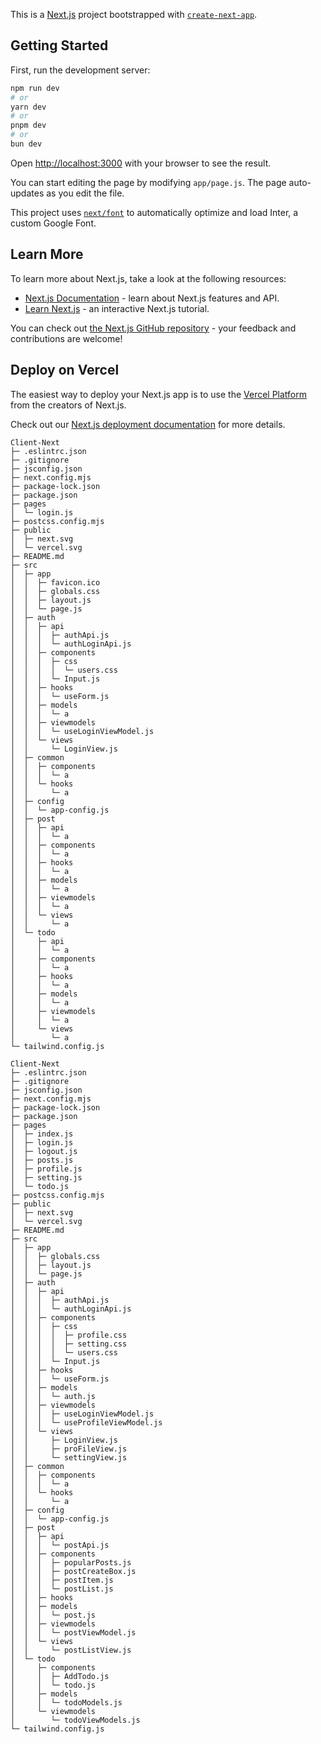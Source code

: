 This is a [Next.js](https://nextjs.org/) project bootstrapped with [`create-next-app`](https://github.com/vercel/next.js/tree/canary/packages/create-next-app).

## Getting Started

First, run the development server:

```bash
npm run dev
# or
yarn dev
# or
pnpm dev
# or
bun dev
```

Open [http://localhost:3000](http://localhost:3000) with your browser to see the result.

You can start editing the page by modifying `app/page.js`. The page auto-updates as you edit the file.

This project uses [`next/font`](https://nextjs.org/docs/basic-features/font-optimization) to automatically optimize and load Inter, a custom Google Font.

## Learn More

To learn more about Next.js, take a look at the following resources:

- [Next.js Documentation](https://nextjs.org/docs) - learn about Next.js features and API.
- [Learn Next.js](https://nextjs.org/learn) - an interactive Next.js tutorial.

You can check out [the Next.js GitHub repository](https://github.com/vercel/next.js/) - your feedback and contributions are welcome!

## Deploy on Vercel

The easiest way to deploy your Next.js app is to use the [Vercel Platform](https://vercel.com/new?utm_medium=default-template&filter=next.js&utm_source=create-next-app&utm_campaign=create-next-app-readme) from the creators of Next.js.

Check out our [Next.js deployment documentation](https://nextjs.org/docs/deployment) for more details.


```
Client-Next
├─ .eslintrc.json
├─ .gitignore
├─ jsconfig.json
├─ next.config.mjs
├─ package-lock.json
├─ package.json
├─ pages
│  └─ login.js
├─ postcss.config.mjs
├─ public
│  ├─ next.svg
│  └─ vercel.svg
├─ README.md
├─ src
│  ├─ app
│  │  ├─ favicon.ico
│  │  ├─ globals.css
│  │  ├─ layout.js
│  │  └─ page.js
│  ├─ auth
│  │  ├─ api
│  │  │  ├─ authApi.js
│  │  │  └─ authLoginApi.js
│  │  ├─ components
│  │  │  ├─ css
│  │  │  │  └─ users.css
│  │  │  └─ Input.js
│  │  ├─ hooks
│  │  │  └─ useForm.js
│  │  ├─ models
│  │  │  └─ a
│  │  ├─ viewmodels
│  │  │  └─ useLoginViewModel.js
│  │  └─ views
│  │     └─ LoginView.js
│  ├─ common
│  │  ├─ components
│  │  │  └─ a
│  │  └─ hooks
│  │     └─ a
│  ├─ config
│  │  └─ app-config.js
│  ├─ post
│  │  ├─ api
│  │  │  └─ a
│  │  ├─ components
│  │  │  └─ a
│  │  ├─ hooks
│  │  │  └─ a
│  │  ├─ models
│  │  │  └─ a
│  │  ├─ viewmodels
│  │  │  └─ a
│  │  └─ views
│  │     └─ a
│  └─ todo
│     ├─ api
│     │  └─ a
│     ├─ components
│     │  └─ a
│     ├─ hooks
│     │  └─ a
│     ├─ models
│     │  └─ a
│     ├─ viewmodels
│     │  └─ a
│     └─ views
│        └─ a
└─ tailwind.config.js

```
```
Client-Next
├─ .eslintrc.json
├─ .gitignore
├─ jsconfig.json
├─ next.config.mjs
├─ package-lock.json
├─ package.json
├─ pages
│  ├─ index.js
│  ├─ login.js
│  ├─ logout.js
│  ├─ posts.js
│  ├─ profile.js
│  ├─ setting.js
│  └─ todo.js
├─ postcss.config.mjs
├─ public
│  ├─ next.svg
│  └─ vercel.svg
├─ README.md
├─ src
│  ├─ app
│  │  ├─ globals.css
│  │  ├─ layout.js
│  │  └─ page.js
│  ├─ auth
│  │  ├─ api
│  │  │  ├─ authApi.js
│  │  │  └─ authLoginApi.js
│  │  ├─ components
│  │  │  ├─ css
│  │  │  │  ├─ profile.css
│  │  │  │  ├─ setting.css
│  │  │  │  └─ users.css
│  │  │  └─ Input.js
│  │  ├─ hooks
│  │  │  └─ useForm.js
│  │  ├─ models
│  │  │  └─ auth.js
│  │  ├─ viewmodels
│  │  │  ├─ useLoginViewModel.js
│  │  │  └─ useProfileViewModel.js
│  │  └─ views
│  │     ├─ LoginView.js
│  │     ├─ proFileView.js
│  │     └─ settingView.js
│  ├─ common
│  │  ├─ components
│  │  │  └─ a
│  │  └─ hooks
│  │     └─ a
│  ├─ config
│  │  └─ app-config.js
│  ├─ post
│  │  ├─ api
│  │  │  └─ postApi.js
│  │  ├─ components
│  │  │  ├─ popularPosts.js
│  │  │  ├─ postCreateBox.js
│  │  │  ├─ postItem.js
│  │  │  └─ postList.js
│  │  ├─ hooks
│  │  ├─ models
│  │  │  └─ post.js
│  │  ├─ viewmodels
│  │  │  └─ postViewModel.js
│  │  └─ views
│  │     └─ postListView.js
│  └─ todo
│     ├─ components
│     │  ├─ AddTodo.js
│     │  └─ todo.js
│     ├─ models
│     │  └─ todoModels.js
│     └─ viewmodels
│        └─ todoViewModels.js
└─ tailwind.config.js

```